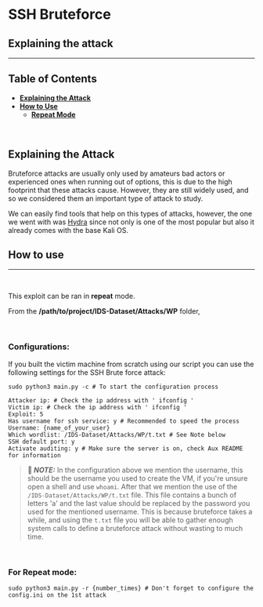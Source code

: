 # **SSH Bruteforce**

## **Explaining the attack**
---

## **Table of Contents**

* **[Explaining the Attack](#explaing-the-attack)**
* **[How to Use](#how-to-use)**
  * **[Repeat Mode](#for-repeat-mode)** 

<br/>

## **Explaining the Attack**

Bruteforce attacks are usually only used by amateurs bad actors or experienced ones when running out of options, this is due to the high footprint that these attacks cause. However, they are still widely used, and so we considered them an important type of attack to study.

We can easily find tools that help on this types of attacks, however, the one we went with was [Hydra](https://www.kali.org/tools/hydra/) since not only is one of the most popular but also it already comes with the base Kali OS.

## **How to use**
---
<br/>

This exploit can be ran in **repeat** mode.

From the **/path/to/project/IDS-Dataset/Attacks/WP** folder,

<br/>

### **Configurations:**

If you built the victim machine from scratch using our script you can use the following settings for the SSH Brute force attack:

``` Shell
sudo python3 main.py -c # To start the configuration process

Attacker ip: # Check the ip address with ' ifconfig '
Victim ip: # Check the ip address with ' ifconfig '
Exploit: 5
Has username for ssh service: y # Recommended to speed the process
Username: {name_of_your_user}
Which wordlist: /IDS-Dataset/Attacks/WP/t.txt # See Note below
SSH default port: y
Activate auditing: y # Make sure the server is on, check Aux README for information
```

> **📝 _NOTE:_** In the configuration above we mention the username, this should be the username you used to create the VM, if you're unsure open a shell and use `whoami`. After that we mention the use of the `/IDS-Dataset/Attacks/WP/t.txt` file. This file contains a bunch of letters 'a' and the last value should be replaced by the password you used for the mentioned username. This is because bruteforce takes a while, and using the `t.txt` file you will be able to gather enough system calls to define a bruteforce attack without wasting to much time. 

<br/>


### **For Repeat mode:**
``` Shell
sudo python3 main.py -r {number_times} # Don't forget to configure the config.ini on the 1st attack
```

